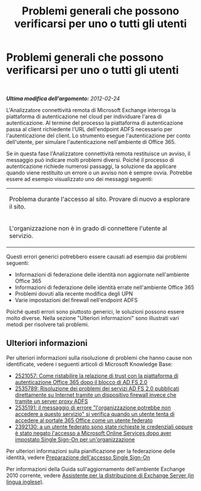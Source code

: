 ﻿---
title: Problemi generali che possono verificarsi per uno o tutti gli utenti
TOCTitle: Problemi generali che possono verificarsi per uno o tutti gli utenti
ms:assetid: 823ee906-50fb-4354-b748-fd0672ebbaec
ms:mtpsurl: https://technet.microsoft.com/it-it/library/Hh241337(v=EXCHG.80)
ms:contentKeyID: 42607549
ms.date: 10/25/2013
mtps_version: v=EXCHG.80
_tocRel: dd439364(v=exchg.80)/toc.json
ms.translationtype: HT
---

# Problemi generali che possono verificarsi per uno o tutti gli utenti

 

_**Ultima modifica dell'argomento:** 2012-02-24_

L'Analizzatore connettività remota di Microsoft Exchange interroga la piattaforma di autenticazione nel cloud per individuare l'area di autenticazione. Al termine del processo la piattaforma di autenticazione passa al client richiedente l'URL dell'endpoint ADFS necessario per l'autenticazione del client. Lo strumento esegue l'autenticazione per conto dell'utente, per simulare l'autenticazione nell'ambiente di Office 365.

Se in questa fase l'Analizzatore connettività remota restituisce un avviso, il messaggio può indicare molti problemi diversi. Poiché il processo di autenticazione richiede numerosi passaggi, la soluzione da applicare quando viene restituito un errore o un avviso non è sempre ovvia. Potrebbe essere ad esempio visualizzato uno dei messaggi seguenti:


<table>
<colgroup>
<col style="width: 100%" />
</colgroup>
<tbody>
<tr class="odd">
<td><p>Problema durante l'accesso al sito. Provare di nuovo a esplorare il sito.</p></td>
</tr>
<tr class="even">
<td><p>L'organizzazione non è in grado di connettere l'utente al servizio.</p></td>
</tr>
</tbody>
</table>


Questi errori generici potrebbero essere causati ad esempio dai problemi seguenti:

  - Informazioni di federazione delle identità non aggiornate nell'ambiente Office 365  
  - Informazioni di federazione delle identità errate nell'ambiente Office 365  
  - Problemi dovuti alla recente modifica degli UPN  
  - Varie impostazioni del firewall nell'endpoint ADFS  

Poiché questi errori sono piuttosto generici, le soluzioni possono essere molto diverse. Nella sezione "Ulteriori informazioni" sono illustrati vari metodi per risolvere tali problemi.

## Ulteriori informazioni

Per ulteriori informazioni sulla risoluzione di problemi che hanno cause non identificate, vedere i seguenti articoli di Microsoft Knowledge Base:

  - [2521057: Come ristabilire la relazione di trust con la piattaforma di autenticazione Office 365 dopo il blocco di AD FS 2.0](http://go.microsoft.com/fwlink/?linkid=3052%26kbid=2521057)  
  - [2535789: Risoluzione dei problemi dei servizi AD FS 2.0 pubblicati direttamente su Internet tramite un dispositivo firewall invece che tramite un server proxy ADFS](http://go.microsoft.com/fwlink/?linkid=3052%26kbid=2535789)  
  - [2535191: il messaggio di errore "l'organizzazione potrebbe non accedere a questo servizio" si verifica quando un utente tenta di accedere al portale 365 Office come un utente federato](http://go.microsoft.com/fwlink/?linkid=3052%26kbid=2535191)  
  - [2392130: a un utente federato sono state richieste le credenziali oppure è stato negato l'accesso a Microsoft Online Services dopo aver impostato Single Sign-On per un'organizzazione](http://go.microsoft.com/fwlink/?linkid=3052%26kbid=2392130)  

Per ulteriori informazioni sulla pianificazione per la federazione delle identità, vedere [Preparazione dell'accesso Single Sign-On](http://onlinehelp.microsoft.com/it-it/office365-enterprises/ff652540.aspx)

Per informazioni della Guida sull'aggiornamento dell'ambiente Exchange 2010 corrente, vedere [Assistente per la distribuzione di Exchange Server (in lingua inglese)](http://technet.microsoft.com/it-it/exdeploy2010/default.aspx).

